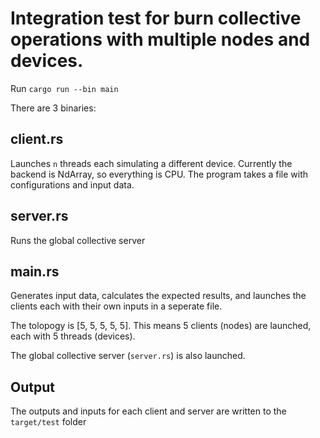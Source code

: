 # Integration test for burn collective operations with multiple nodes and devices.

Run `cargo run --bin main`

There are 3 binaries:

## client.rs
Launches `n` threads each simulating a different device. Currently the backend is NdArray, 
so everything is CPU. The program takes a file with configurations and input data.

## server.rs
Runs the global collective server

## main.rs
Generates input data, calculates the expected results, and launches the clients each with their 
own inputs in a seperate file.

The tolopogy is [5, 5, 5, 5, 5]. This means 5 clients (nodes) are launched, 
each with 5 threads (devices).

The global collective server (`server.rs`) is also launched.

## Output
The outputs and inputs for each client and server are written to the `target/test` folder
